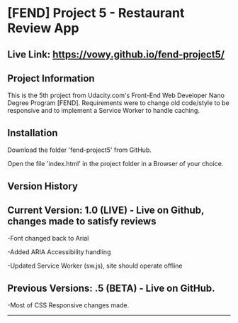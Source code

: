 # [FEND] Project 5 - Restaurant Review App
Live Link: https://vowy.github.io/fend-project5/
---

## Project Information
  This is the 5th project from Udacity.com's Front-End Web Developer Nano Degree Program [FEND]. Requirements were to change old code/style to be responsive and to implement a Service Worker to handle caching.

## Installation
Download the folder 'fend-project5' from GitHub.

Open the file 'index.html' in the project folder in a Browser of your choice.

## Version History
Current Version: 1.0 (LIVE) - Live on Github, changes made to satisfy reviews
---
-Font changed back to Arial

-Added ARIA Accessibility handling

-Updated Service Worker (sw.js), site should operate offline


Previous Versions:
.5 (BETA) - Live on GitHub.
---
-Most of CSS Responsive changes made.

---
